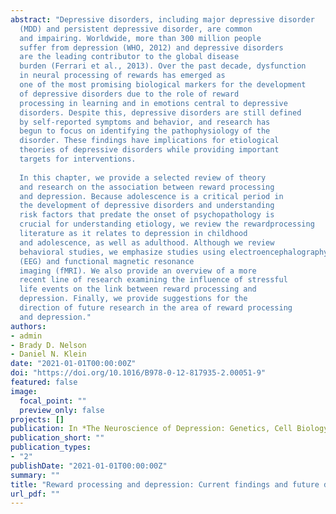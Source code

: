 ```yaml
---
abstract: "Depressive disorders, including major depressive disorder 
  (MDD) and persistent depressive disorder, are common
  and impairing. Worldwide, more than 300 million people
  suffer from depression (WHO, 2012) and depressive disorders
  are the leading contributor to the global disease
  burden (Ferrari et al., 2013). Over the past decade, dysfunction
  in neural processing of rewards has emerged as
  one of the most promising biological markers for the development
  of depressive disorders due to the role of reward
  processing in learning and in emotions central to depressive
  disorders. Despite this, depressive disorders are still defined
  by self-reported symptoms and behavior, and research has
  begun to focus on identifying the pathophysiology of the
  disorder. These findings have implications for etiological
  theories of depressive disorders while providing important
  targets for interventions.
  
  In this chapter, we provide a selected review of theory
  and research on the association between reward processing
  and depression. Because adolescence is a critical period in
  the development of depressive disorders and understanding
  risk factors that predate the onset of psychopathology is
  crucial for understanding etiology, we review the rewardprocessing
  literature as it relates to depression in childhood
  and adolescence, as well as adulthood. Although we review
  behavioral studies, we emphasize studies using electroencephalography
  (EEG) and functional magnetic resonance
  imaging (fMRI). We also provide an overview of a more
  recent line of research examining the influence of stressful
  life events on the link between reward processing and
  depression. Finally, we provide suggestions for the
  direction of future research in the area of reward processing
  and depression."
authors:
- admin
- Brady D. Nelson
- Daniel N. Klein
date: "2021-01-01T00:00:00Z"
doi: "https://doi.org/10.1016/B978-0-12-817935-2.00051-9"
featured: false
image:
  focal_point: ""
  preview_only: false
projects: [] 
publication: In *The Neuroscience of Depression: Genetics, Cell Biology, Neurology, Behaviour, and Diet*
publication_short: ""
publication_types:
- "2"
publishDate: "2021-01-01T00:00:00Z"
summary: ""
title: "Reward processing and depression: Current findings and future directions"
url_pdf: ""
---
```

